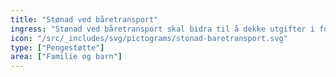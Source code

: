 ```yaml
---
title: "Stønad ved båretransport"
ingress: "Stønad ved båretransport skal bidra til å dekke utgifter i forbindelse med gravlegging. Stønaden blir gitt når båren med den avdøde må transporteres over lengre avstander."
icon: "/src/_includes/svg/pictograms/stonad-baretransport.svg"
type: ["Pengestøtte"]
area: ["Familie og barn"]
---
```

